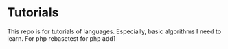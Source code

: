 # Tutorials
This repo is for tutorials of languages.
Especially, basic algorithms I need to learn.
For php
rebasetest
for php
add1 

